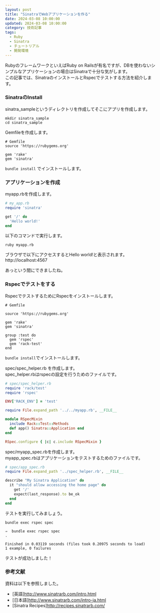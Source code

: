 ```yaml
---
layout: post
title: "SinatraでWebアプリケーションを作る"
date: 2024-03-08 10:00:00
updated: 2024-03-08 10:00:00
category: 技術記事
tags:
  - Ruby
  - Sinatra
  - チュートリアル
  - 開発環境
---
```


RubyのフレームワークといえばRuby on Railsが有名ですが、DBを使わないシンプルなアプリケーションの場合はSinatraで十分な気がします。  
この記事では、SinatraのインストールとRspecでテストする方法を紹介します。

### SinatraのInstall
sinatra_sampleというディレクトリを作成してそこにアプリを作成します。


```
mkdir sinatra_sample
cd sinatra_sample

```

Gemfileを作成します。


```
# Gemfile
source 'https://rubygems.org'

gem 'rake'
gem 'sinatra'

```

`bundle install` でインストールします。

### アプリケーションを作成

myapp.rbを作成します。


```ruby
# my_app.rb
require 'sinatra'

get '/' do
  'Hello world!'
end

```

以下のコマンドで実行します。


```
ruby myapp.rb

```

ブラウザで以下にアクセスするとHello world!と表示されます。  
http://localhost:4567

あっという間にできましたね。

### Rspecでテストをする

RspecでテストするためにRspecをインストールします。


```
# Gemfile

source 'https://rubygems.org'

gem 'rake'
gem 'sinatra'

group :test do
  gem 'rspec'
  gem 'rack-test'
end

```

`bundle install`でインストールします。

spec/spec_helper.rb を作成します。  
spec_helper.rbはrspecの設定を行うためのファイルです。


```ruby
# spec/spec_helper.rb
require 'rack/test'
require 'rspec'

ENV['RACK_ENV'] = 'test'

require File.expand_path '../../myapp.rb', __FILE__

module RSpecMixin
  include Rack::Test::Methods
  def app() Sinatra::Application end
end

RSpec.configure { |c| c.include RSpecMixin }

```

spec/myapp_spec.rbを作成します。  
myapp_spec.rbはアプリケーションをテストするためのファイルです。


```ruby
# spec/app_spec.rb
require File.expand_path '../spec_helper.rb', __FILE__

describe "My Sinatra Application" do
  it "should allow accessing the home page" do
    get '/'
    expect(last_response).to be_ok
  end
end

```

テストを実行してみましょう。


```
bundle exec rspec spec

```


```
⇒  bundle exec rspec spec
.

Finished in 0.03119 seconds (files took 0.20975 seconds to load)
1 example, 0 failures

```

テストが成功しました！


### 参考文献

資料は以下を参照しました。

* [英語]http://www.sinatrarb.com/intro.html
* [日本語]http://www.sinatrarb.com/intro-ja.html
* [Sinatra Recipes]http://recipes.sinatrarb.com/
